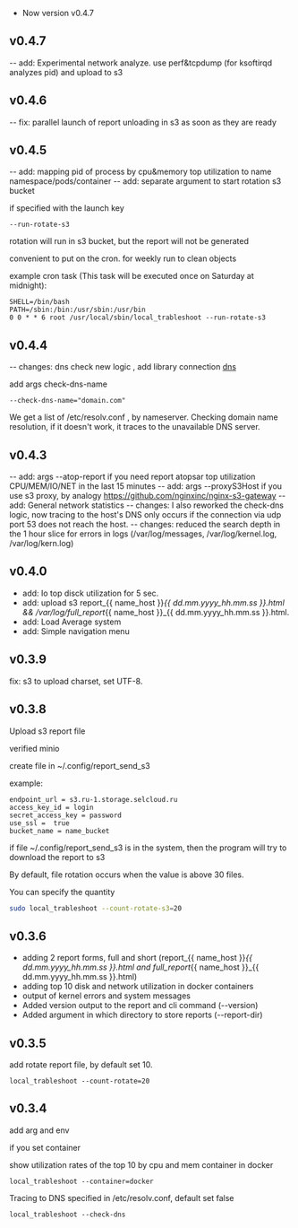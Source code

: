 - Now version v0.4.7

## v0.4.7

-- add: Experimental network analyze. use perf&tcpdump (for ksoftirqd analyzes pid) and upload to s3 

## v0.4.6

-- fix: parallel launch of report unloading in s3 as soon as they are ready

## v0.4.5

-- add: mapping pid of process by cpu&memory top utilization to name namespace/pods/container 
-- add: separate argument to start rotation s3 buсket 

if specified with the launch key
```
--run-rotate-s3
``` 
rotation will run in s3 bucket, but the report will not be generated

convenient to put on the cron. for weekly run to clean objects

example cron task (This task will be executed once on Saturday at midnight):
```
SHELL=/bin/bash
PATH=/sbin:/bin:/usr/sbin:/usr/bin
0 0 * * 6 root /usr/local/sbin/local_trableshoot --run-rotate-s3
```

## v0.4.4

-- changes: dns check new logic , add library connection [dns](https://github.com/miekg/dns)

add args check-dns-name
```
--check-dns-name="domain.com"
```
We get a list of /etc/resolv.conf , by nameserver.
Checking domain name resolution, if it doesn't work, it traces to the unavailable DNS server.  

## v0.4.3

-- add: args --atop-report if you need report atopsar top utilization CPU/MEM/IO/NET in the last 15 minutes
-- add: args --proxyS3Host if you use s3 proxy, by analogy https://github.com/nginxinc/nginx-s3-gateway
-- add: General network statistics 
-- changes: I also reworked the check-dns logic, now tracing to the host's DNS only occurs if the connection via udp port 53 does not reach the host.
-- changes: reduced the search depth in the 1 hour slice for errors in logs (/var/log/messages, /var/log/kernel.log, /var/log/kern.log)

## v0.4.0

- add: Io top disck utilization for 5 sec. 
- add: upload s3 report_{{ name_host }}_{{ dd.mm.yyyy_hh.mm.ss }}.html && /var/log/full_report_{{ name_host }}_{{ dd.mm.yyyy_hh.mm.ss }}.html. 
- add: Load Average system 
- add: Simple navigation menu

## v0.3.9

fix: s3 to upload charset, set UTF-8. 

## v0.3.8

Upload s3 report file

verified minio 

create file in ~/.config/report_send_s3

example:
```
endpoint_url = s3.ru-1.storage.selcloud.ru
access_key_id = login
secret_access_key = password
use_ssl =  true
bucket_name = name_bucket
```

if file ~/.config/report_send_s3  is in the system, then the program will try to download the report to s3 

By default, file rotation occurs when the value is above 30 files.


You can specify the quantity
```sh
sudo local_trableshoot --count-rotate-s3=20
```

## v0.3.6

- adding 2 report forms, full and short (report_{{ name_host }}_{{ dd.mm.yyyy_hh.mm.ss }}.html and full_report_{{ name_host }}_{{ dd.mm.yyyy_hh.mm.ss }}.html)
- adding top 10 disk and network utilization in docker containers
- output of kernel errors and system messages
- Added version output to the report and cli command (--version)
- Added argument in which directory to store reports (--report-dir)

## v0.3.5

add rotate report file,  by default set 10. 

```
local_trableshoot --count-rotate=20
```

## v0.3.4

add arg and env 

if you set container 

show utilization rates of the top 10 by cpu and mem container in docker 
```
local_trableshoot --container=docker
```

Tracing to DNS specified in /etc/resolv.conf, default set false
```
local_trableshoot --check-dns
```
